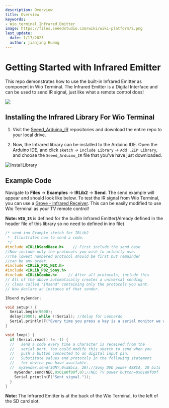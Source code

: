 ```yaml
---
description: Overview
title: Overview
keywords:
- Wio_terminal Infrared_Emitter
image: https://files.seeedstudio.com/wiki/wiki-platform/S.png
last_update:
  date: 1/17/2023
  author: jianjing Huang
---
```


# Getting Started with Infrared Emitter

This repo demonstrates how to use the built-in Infrared Emitter as component in Wio Terminal. The Infrared Emitter is a Digital Interface and can be used to send IR signal, just like what a remote control does!

![](https://files.seeedstudio.com/wiki/Wio-Terminal/img/Wio-Terminal-IR.gif)

## Installing the Infrared Library For Wio Terminal

1. Visit the [Seeed_Arduino_IR](https://github.com/Seeed-Studio/Seeed_Arduino_IR) repositories and download the entire repo to your local drive.

2. Now, the Infrared library can be installed to the Arduino IDE. Open the Arduino IDE, and click `sketch` -> `Include Library` -> `Add .ZIP Library`, and choose the `Seeed_Arduino_IR` file that you've have just downloaded.

![InstallLibrary](https://files.seeedstudio.com/wiki/Wio-Terminal/img/Xnip2019-11-21_15-50-13.jpg)

## Example Code

Navigate to **Files** -> **Examples** -> **IRLib2** -> **Send**. The send example will appear and should look like below. To test the IR signal from Wio Terminal, you can use a [Grove - Infrared Receiver](https://wiki.seeedstudio.com/Grove-Infrared_Receiver/). This can be easily modified to use Wio Terminal as your TV remote control!

**Note:** **`WIO_IR`** is defined for the builtin Infrared Emitter(Already defined in the header file of this library so no need to defined in ino file)

```cpp
/* send.ino Example sketch for IRLib2
 *  Illustrates how to send a code.
 */
#include <IRLibSendBase.h>    // First include the send base
//Now include only the protocols you wish to actually use.
//The lowest numbered protocol should be first but remainder 
//can be any order.
#include <IRLib_P01_NEC.h>
#include <IRLib_P02_Sony.h>
#include <IRLibCombo.h>     // After all protocols, include this
// All of the above automatically creates a universal sending
// class called "IRsend" containing only the protocols you want.
// Now declare an instance of that sender.

IRsend mySender;

void setup() {
  Serial.begin(9600);
  delay(2000); while (!Serial); //delay for Leonardo
  Serial.println(F("Every time you press a key is a serial monitor we will send."));
}

void loop() {
  if (Serial.read() != -1) {
  //   send a code every time a character is received from the 
  //   serial port. You could modify this sketch to send when you
  //   push a button connected to an digital input pin.
  //   Substitute values and protocols in the following statement
  //   for device you have available.
  //  mySender.send(SONY,0xa8bca, 20);//Sony DVD power A8BCA, 20 bits
    mySender.send(NEC,0x61a0f00f,0);//NEC TV power button=0x61a0f00f
    Serial.println(F("Sent signal."));
  }
}
```

**Note:** The Infrared Emitter is at the back of the Wio Terminal, to the left of the SD card slot.
